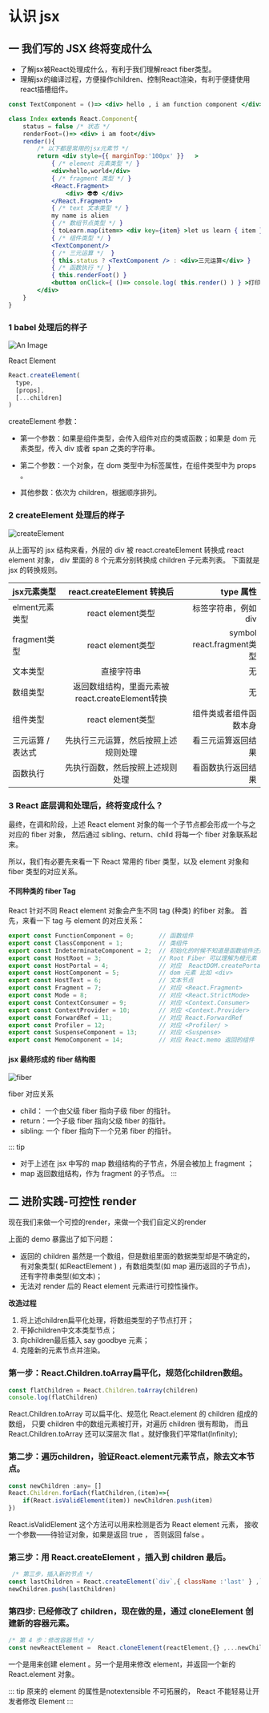 # 认识 jsx
## 一 我们写的 JSX 终将变成什么
- 了解jsx被React处理成什么，有利于我们理解react fiber类型。
- 理解jsx的编译过程，方便操作children、控制React渲染，有利于便捷使用react插槽组件。

```jsx {8-26}
const TextComponent = ()=> <div> hello , i am function component </div> 

class Index extends React.Component{
    status = false /* 状态 */
    renderFoot=()=> <div> i am foot</div>
    render(){
        /* 以下都是常用的jsx元素节 */
        return <div style={{ marginTop:'100px' }}   >
            { /* element 元素类型 */ }
            <div>hello,world</div>
            { /* fragment 类型 */ }
            <React.Fragment>
                <div> 👽👽 </div>
            </React.Fragment>
            { /* text 文本类型 */ }
            my name is alien 
            { /* 数组节点类型 */ }
            { toLearn.map(item=> <div key={item} >let us learn { item } </div> ) }
            { /* 组件类型 */ }
            <TextComponent/>
            { /* 三元运算 */  }
            { this.status ? <TextComponent /> : <div>三元运算</div> }
            { /* 函数执行 */ } 
            { this.renderFoot() }
            <button onClick={ ()=> console.log( this.render() ) } >打印render后的内容</button>
        </div>
    }
}
```
### 1 babel 处理后的样子
![An Image](./img/babel_jsx.png)

React Element
```js
React.createElement(
  type,
  [props],
  [...children]
)
```
createElement 参数：

- 第一个参数：如果是组件类型，会传入组件对应的类或函数；如果是 dom 元素类型，传入 div 或者 span 之类的字符串。

- 第二个参数：一个对象，在 dom 类型中为标签属性，在组件类型中为 props 。

- 其他参数：依次为 children，根据顺序排列。

### 2 createElement 处理后的样子
![createElement](./img/createElement.png)

从上面写的 jsx 结构来看，外层的 div 被 react.createElement 转换成 react element 对象，
div 里面的 8 个元素分别转换成 children 子元素列表。
下面就是 jsx 的转换规则。

| jsx元素类型	|react.createElement 转换后 |	type 属性 |
| ------------- |:--------:| -------------:|
| elment元素类型	| react element类型	| 标签字符串，例如 div |
| fragment类型	| react element类型	| symbol react.fragment类型 |
| 文本类型	| 直接字符串	| 无 |
| 数组类型	| 返回数组结构，里面元素被react.createElement转换 |	无 |
| 组件类型	| react element类型	| 组件类或者组件函数本身 |
| 三元运算 / 表达式 |	先执行三元运算，然后按照上述规则处理	| 看三元运算返回结果 |
| 函数执行	| 先执行函数，然后按照上述规则处理	| 看函数执行返回结果

### 3 React 底层调和处理后，终将变成什么？

最终，在调和阶段，上述 React element 对象的每一个子节点都会形成一个与之对应的 fiber 对象，
然后通过 sibling、return、child 将每一个 fiber 对象联系起来。


所以，我们有必要先来看一下 React 常用的 fiber 类型，以及 element 对象和 fiber 类型的对应关系。

#### 不同种类的 fiber Tag

React 针对不同 React element 对象会产生不同 tag (种类) 的fiber 对象。
首先，来看一下 tag 与 element 的对应关系：

```js
export const FunctionComponent = 0;       // 函数组件
export const ClassComponent = 1;          // 类组件
export const IndeterminateComponent = 2;  // 初始化的时候不知道是函数组件还是类组件 
export const HostRoot = 3;                // Root Fiber 可以理解为根元素 ， 通过reactDom.render()产生的根元素
export const HostPortal = 4;              // 对应  ReactDOM.createPortal 产生的 Portal 
export const HostComponent = 5;           // dom 元素 比如 <div>
export const HostText = 6;                // 文本节点
export const Fragment = 7;                // 对应 <React.Fragment> 
export const Mode = 8;                    // 对应 <React.StrictMode>   
export const ContextConsumer = 9;         // 对应 <Context.Consumer>
export const ContextProvider = 10;        // 对应 <Context.Provider>
export const ForwardRef = 11;             // 对应 React.ForwardRef
export const Profiler = 12;               // 对应 <Profiler/ >
export const SuspenseComponent = 13;      // 对应 <Suspense>
export const MemoComponent = 14;          // 对应 React.memo 返回的组件
```
#### jsx 最终形成的 fiber 结构图
![fiber](./img/fiber.png)

fiber 对应关系

- child： 一个由父级 fiber 指向子级 fiber 的指针。
- return：一个子级 fiber 指向父级 fiber 的指针。
- sibling: 一个 fiber 指向下一个兄弟 fiber 的指针。

::: tip
- 对于上述在 jsx 中写的 map 数组结构的子节点，外层会被加上 fragment ；
- map 返回数组结构，作为 fragment 的子节点。
:::

## 二 进阶实践-可控性 render
现在我们来做一个可控的render，来做一个我们自定义的render

上面的 demo 暴露出了如下问题：
- 返回的 children 虽然是一个数组，但是数组里面的数据类型却是不确定的，有对象类型( 如ReactElement ) ，有数组类型(如 map 遍历返回的子节点)，还有字符串类型(如文本)；
- 无法对 render 后的 React element 元素进行可控性操作。

**改造过程**

1. 将上述children扁平化处理，将数组类型的子节点打开；
2. 干掉children中文本类型节点；
3. 向children最后插入 say goodbye 元素；
4. 克隆新的元素节点并渲染。

### 第一步：React.Children.toArray扁平化，规范化children数组。

```js
const flatChildren = React.Children.toArray(children)
console.log(flatChildren)
```
React.Children.toArray 可以扁平化、规范化 React.element 的 children 组成的数组，
只要 children 中的数组元素被打开，对遍历 children 很有帮助，
而且 React.Children.toArray 还可以深层次 flat 。就好像我们平常flat(Infinity);


### 第二步：遍历children，验证React.element元素节点，除去文本节点。
```js
const newChildren :any= []
React.Children.forEach(flatChildren,(item)=>{
    if(React.isValidElement(item)) newChildren.push(item)
})
```
React.isValidElement 这个方法可以用来检测是否为 React element 元素，
接收一个参数——待验证对象，如果是返回 true ， 否则返回 false 。

### 第三步：用 React.createElement ，插入到 children 最后。
```js
 /* 第三步，插入新的节点 */
const lastChildren = React.createElement(`div`,{ className :'last' } ,`say goodbye`)
newChildren.push(lastChildren)
```

### 第四步: 已经修改了 children，现在做的是，通过 cloneElement 创建新的容器元素。
```js
/* 第 4 步：修改容器节点 */
const newReactElement =  React.cloneElement(reactElement,{} ,...newChildren )
```
一个是用来创建 element 。另一个是用来修改 element，并返回一个新的 React.element 对象。

::: tip
原来的 element 的属性是notextensible 不可拓展的， React 不能轻易让开发者修改 Element
:::
